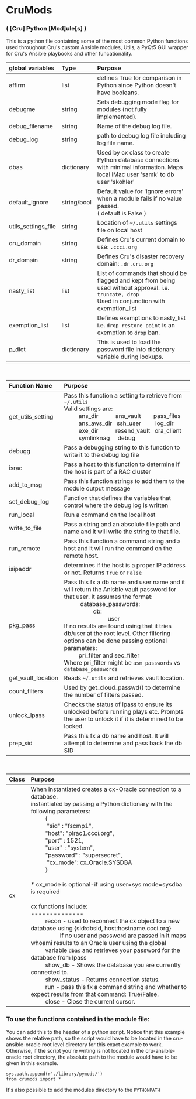 # CruMods

### ( [Cru] Python [Mod]ule[s] )
This is a python file containing some of the most common Python functions used throughout Cru's custom Ansible modules, Utils, a PyQt5 GUI wrapper for Cru's Ansible playbooks
and other funcationality.

|global variables|Type|Purpose|
|:-------------|:------|:----------|
|affirm|list|defines True for comparison in Python since Python doesn't have booleans.|
|debugme|string|Sets debugging mode flag for modules (not fully implemented).|
|debug_filename|string|Name of the debug log file.|
|debug_log|string|path to deebug log file including log file name.|
|dbas   |dictionary|Used by cx class to create Python database connections with minimal information. Maps local iMac user 'samk' to db user 'skohler'
|default_ignore | string/bool | Default value for 'ignore errors' when a module fails if no value passed.<br> ( default is False )   |
|utils_settings_file   |string   |Location of `~/.utils` settings file on local host   |
|cru_domain   | string  |Defines Cru's current domain to use: `.ccci.org`   |
|dr_domain   |string   |Defines Cru's disaster recovery domain: `.dr.cru.org`   |
|nasty_list   |list  |List of commands that should be flagged and kept from being used without approval. i.e. `truncate, drop` <br>Used in conjunction with exemption_list  |
|exemption_list   |list   |Defines exemptions to nasty_list i.e. `drop restore point` is an exemption to `drop` ban.   |
|p_dict   | dictionary  |This is used to load the password file into dictionary variable during lookups.   |


<br />

<style>
        .tab {
            display: inline-block;
            margin-left: 40px;
        }
</style>
Function Name | Purpose
:------------|:-----------------------------------------------------------------
get_utils_setting     | Pass this function a setting to retrieve from `~/.utils` <br/> Valid settings are:<br/><span class="tab"></span>ans_dir &nbsp; &nbsp; &nbsp; &nbsp; &nbsp; ans_vault &nbsp; &nbsp; &nbsp; &nbsp;pass_files<br><span class="tab"></span>ans_aws_dir &nbsp;  ssh_user &nbsp; &nbsp; &nbsp; &nbsp; log_dir<br> <span class="tab"></span>exe_dir &nbsp; &nbsp; &nbsp; &nbsp;  &nbsp; resend_vault &nbsp; ora_client<br><span class="tab"></span>symlinknag &nbsp; &nbsp; debug|
debugg  |Pass a debugging string to this function to write it to the debug log file
israc|Pass a host to this function to determine if the host is part of a RAC cluster
add_to_msg|Pass this function strings to add them to the module output message
set_debug_log  |Function that defines the variables that control where the debug log is written
run_local  |  Run a command on the local host
write_to_file  | Pass a string and an absolute file path and name and it will write the string to that file.
run_remote  | Pass this function a command string and a host and it will run the command on the remote host.
isipaddr  |  determines if the host is a proper IP address or not. Returns `True` or `False`
pkg_pass  | Pass this fx a db name and user name and it will return the Anisble vault password for that user. It assumes the format:<br><span class="tab"></span> database_passwords:<br><span class="tab"></span><span class="tab"></span>db:<br><span class="tab"></span><span class="tab"></span><span class="tab"></span>user<br>If no results are found using that it tries db/user at the root level. Other filtering options can be done passing optional parameters:<br><span class="tab"></span>pri_filter and sec_filter<br>Where pri_filter might be `asm_passwords` vs `database_passwords`
get_vault_location  | Reads `~/.utils` and retrieves vault location.
count_filters  |  Used by get_cloud_passwd() to determine the number of filters passed.
unlock_lpass  |  Checks the status of lpass to ensure its unlocked before running plays etc. Prompts the user to unlock it if it is determined to be locked.
prep_sid  | Pass this fx a db name and host. It will attempt to determine and pass back the db SID

<br>

Class | Purpose
:-----|:-------
cx  |  When instantiated creates a cx-Oracle connection to a database. <br>instantiated by passing a Python dictionary with the following parameters:<br><span class="tab"></span>{<br><span class="tab"></span> "sid" : "fscmp1",<br><span class="tab"></span>"host": "plrac1.ccci.org",<br><span class="tab"></span>"port" : 1521,<br><span class="tab"></span>"user" : "system",<br><span class="tab"></span>"password" : "supersecret",<br><span class="tab"></span> "cx_mode": cx_Oracle.SYSDBA<br><span class="tab"></span>}<br><br> * cx_mode is optional-if using user=sys mode=sysdba is required<br><br>cx functions include:<br>--------------<br><span class="tab"></span>recon - used to reconnect the cx object to a new database using {sid:dbsid, host:hostname.ccci.org}<br><span class="tab"></span><span class="tab"></span>If no user and password are passed in it maps whoami results to an Oracle user using the global<br><span class="tab"></span>variable `dbas` and retrieves your password for the database from lpass<br><span class="tab"></span>show_db - Shows the database you are currently connected to.<br><span class="tab"></span>show_status - Returns connection status.<br><span class="tab"></span>run - pass this fx a command string and whether to expect results from that command: True/False.<br><span class="tab"></span>close -  Close the current cursor.

### To use the functions contained in the module file:

You can add this to the header of a python script. Notice that this example shows the relative path, so the script would have to be located in the cru-ansible-oracle root level directory for this exact example to work.  Otherwise, if the script you're writing is not located in the cru-ansible-oracle root directory, the absolute path to the module would have to be given in this example.
```
sys.path.append(r'./library/pymods/')
from crumods import *
```

It's also possible to add the modules directory to the `PYTHONPATH`
<br>
